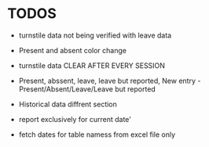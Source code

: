 # TODOS

- turnstile data not being verified with leave data

- Present and absent color change

- turnstile data CLEAR AFTER EVERY SESSION

- Present, abssent, leave, leave but reported, New entry - Present/Absent/Leave/Leave but reported

- Historical data diffrent section

- report exclusively for current date'

- fetch dates for table namess from excel file only
